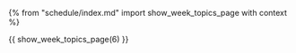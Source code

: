 {% from "schedule/index.md" import show_week_topics_page with context %}

{{ show_week_topics_page(6) }}
